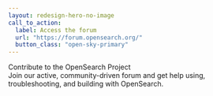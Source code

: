 ```yaml
---
layout: redesign-hero-no-image
call_to_action:
  label: Access the forum
  url: "https://forum.opensearch.org/"
  button_class: "open-sky-primary"
---
```

<div class="homepage-hero-banner--text-with-gradient homepage-hero-banner--text-with-gradient__deep-blue-sea">
  <div class="homepage-hero-banner--text-with-gradient--text">
    <div class="homepage-hero-banner--text-with-gradient--text--header">
      Contribute to the OpenSearch Project
    </div>
    <div class="homepage-hero-banner--text-with-gradient--text--body">
      Join our active, community-driven forum and get help using, troubleshooting, and building with OpenSearch.
    </div>
  </div>
</div>
